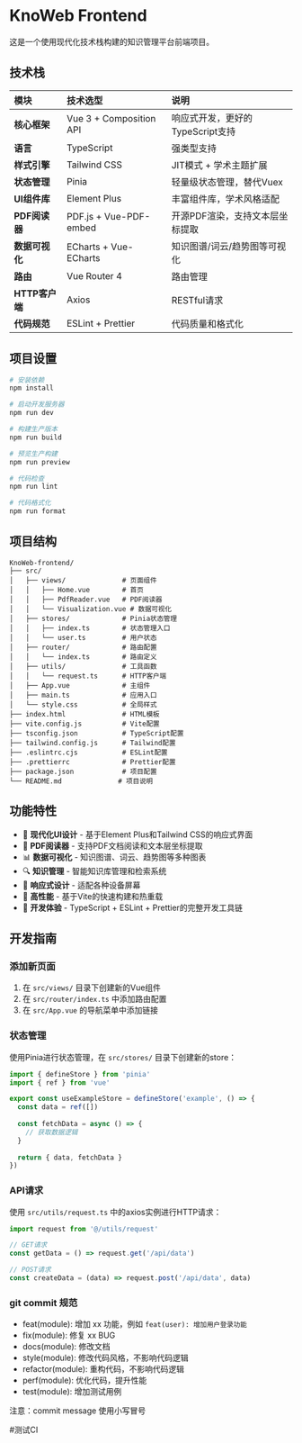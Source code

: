 # KnoWeb Frontend

这是一个使用现代化技术栈构建的知识管理平台前端项目。

## 技术栈

| 模块           | 技术选型                | 说明                                    |
| :------------- | :---------------------- | :-------------------------------------- |
| **核心框架**   | Vue 3 + Composition API | 响应式开发，更好的TypeScript支持        |
| **语言**       | TypeScript              | 强类型支持                              |
| **样式引擎**   | Tailwind CSS            | JIT模式 + 学术主题扩展                  |
| **状态管理**   | Pinia                   | 轻量级状态管理，替代Vuex                |
| **UI组件库**   | Element Plus            | 丰富组件库，学术风格适配                |
| **PDF阅读器**  | PDF.js + Vue-PDF-embed  | 开源PDF渲染，支持文本层坐标提取         |
| **数据可视化** | ECharts + Vue-ECharts   | 知识图谱/词云/趋势图等可视化            |
| **路由**       | Vue Router 4            | 路由管理                                |
| **HTTP客户端** | Axios                   | RESTful请求                             |
| **代码规范**   | ESLint + Prettier       | 代码质量和格式化                        |

## 项目设置

```bash
# 安装依赖
npm install

# 启动开发服务器
npm run dev

# 构建生产版本
npm run build

# 预览生产构建
npm run preview

# 代码检查
npm run lint

# 代码格式化
npm run format
```

## 项目结构

```
KnoWeb-frontend/
├── src/
│   ├── views/              # 页面组件
│   │   ├── Home.vue        # 首页
│   │   ├── PdfReader.vue   # PDF阅读器
│   │   └── Visualization.vue # 数据可视化
│   ├── stores/             # Pinia状态管理
│   │   ├── index.ts        # 状态管理入口
│   │   └── user.ts         # 用户状态
│   ├── router/             # 路由配置
│   │   └── index.ts        # 路由定义
│   ├── utils/              # 工具函数
│   │   └── request.ts      # HTTP客户端
│   ├── App.vue             # 主组件
│   ├── main.ts             # 应用入口
│   └── style.css           # 全局样式
├── index.html              # HTML模板
├── vite.config.js          # Vite配置
├── tsconfig.json           # TypeScript配置
├── tailwind.config.js      # Tailwind配置
├── .eslintrc.cjs           # ESLint配置
├── .prettierrc             # Prettier配置
├── package.json            # 项目配置
└── README.md              # 项目说明
```

## 功能特性

- 🎨 **现代化UI设计** - 基于Element Plus和Tailwind CSS的响应式界面
- 📖 **PDF阅读器** - 支持PDF文档阅读和文本层坐标提取
- 📊 **数据可视化** - 知识图谱、词云、趋势图等多种图表
- 🔍 **知识管理** - 智能知识库管理和检索系统
- 📱 **响应式设计** - 适配各种设备屏幕
- 🚀 **高性能** - 基于Vite的快速构建和热重载
- 🔧 **开发体验** - TypeScript + ESLint + Prettier的完整开发工具链

## 开发指南

### 添加新页面

1. 在 `src/views/` 目录下创建新的Vue组件
2. 在 `src/router/index.ts` 中添加路由配置
3. 在 `src/App.vue` 的导航菜单中添加链接

### 状态管理

使用Pinia进行状态管理，在 `src/stores/` 目录下创建新的store：

```typescript
import { defineStore } from 'pinia'
import { ref } from 'vue'

export const useExampleStore = defineStore('example', () => {
  const data = ref([])
  
  const fetchData = async () => {
    // 获取数据逻辑
  }
  
  return { data, fetchData }
})
```

### API请求

使用 `src/utils/request.ts` 中的axios实例进行HTTP请求：

```typescript
import request from '@/utils/request'

// GET请求
const getData = () => request.get('/api/data')

// POST请求
const createData = (data) => request.post('/api/data', data)
```

###  git commit 规范

- feat(module): 增加 xx 功能，例如 `feat(user): 增加用户登录功能`
- fix(module): 修复 xx BUG
- docs(module): 修改文档
- style(module): 修改代码风格，不影响代码逻辑
- refactor(module): 重构代码，不影响代码逻辑
- perf(module): 优化代码，提升性能
- test(module): 增加测试用例

注意：commit message 使用小写冒号

#测试CI